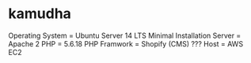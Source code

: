 # kamudha

Operating System = Ubuntu Server 14 LTS Minimal Installation
Server = Apache 2 
PHP = 5.6.18
PHP Framwork = Shopify (CMS) ???
Host = AWS EC2

